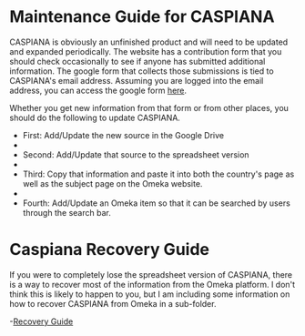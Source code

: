 # Maintenance Guide for CASPIANA
CASPIANA is obviously an unfinished product and will need to be updated and expanded periodically. The website has a contribution form that you should check occasionally to see if anyone has submitted additional information. The google form that collects those submissions is tied to CASPIANA's email address. Assuming you are logged into the email address, you can access the google form [here](https://docs.google.com/forms/u/2/). 

Whether you get new information from that form or from other places, you should do the following to update CASPIANA. 

- First: Add/Update the new source in the Google Drive
- 
- Second: Add/Update that source to the spreadsheet version
- 
- Third: Copy that information and paste it into both the country's page as well as the subject page on the Omeka website. 
- 
- Fourth: Add/Update an Omeka item so that it can be searched by users through the search bar. 


# Caspiana Recovery Guide
If you were to completely lose the spreadsheet version of CASPIANA, there is a way to recover most of the information from the Omeka platform. I don't think this is likely to happen to you, but I am including some information on how to recover CASPIANA from Omeka in a sub-folder. 

-[Recovery Guide](https://github.com/CianStryker/Caspiana_Guide/tree/main/Maintenance%20Guide/Recovery%20Guide)



